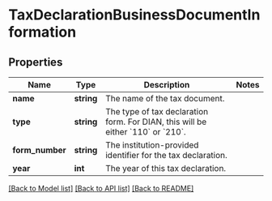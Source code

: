 # TaxDeclarationBusinessDocumentInformation

## Properties
Name | Type | Description | Notes
------------ | ------------- | ------------- | -------------
**name** | **string** | The name of the tax document. | 
**type** | **string** | The type of tax declaration form. For DIAN, this will be either &#x60;110&#x60; or &#x60;210&#x60;. | 
**form_number** | **string** | The institution-provided identifier for the tax declaration. | 
**year** | **int** | The year of this tax declaration. | 

[[Back to Model list]](../../README.md#documentation-for-models) [[Back to API list]](../../README.md#documentation-for-api-endpoints) [[Back to README]](../../README.md)

